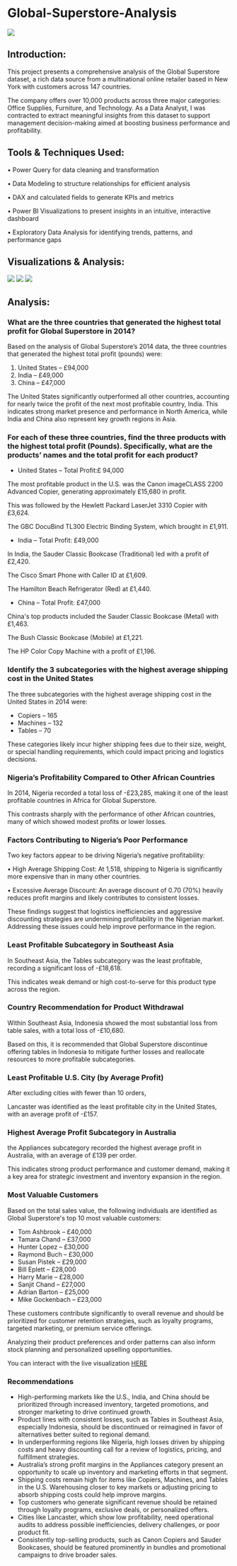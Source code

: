 # Global-Superstore-Analysis

![](https://github.com/semilogoD/Global-Superstore-Analysis/blob/main/Global%20Superstore%20Analysis.png)

## Introduction:
This project presents a comprehensive analysis of the Global Superstore dataset, a rich data source from a multinational online retailer based in New York with customers across 147 countries. 

The company offers over 10,000 products across three major categories: Office Supplies, Furniture, and Technology.
As a Data Analyst, I was contracted to extract meaningful insights from this dataset to support management decision-making aimed at boosting business performance and profitability.

## Tools & Techniques Used:
•	Power Query for data cleaning and transformation

•	Data Modeling to structure relationships for efficient analysis

•	DAX and calculated fields to generate KPIs and metrics

•	Power BI Visualizations to present insights in an intuitive, interactive dashboard

•	Exploratory Data Analysis for identifying trends, patterns, and performance gaps

## Visualizations & Analysis:
![](https://github.com/semilogoD/Global-Superstore-Analysis/blob/main/GSA1.PNG)
![](https://github.com/semilogoD/Global-Superstore-Analysis/blob/main/GSA%202.PNG)
![](https://github.com/semilogoD/Global-Superstore-Analysis/blob/main/GSA%203.PNG)

## Analysis:
### What are the three countries that generated the highest total profit for Global Superstore in 2014?
Based on the analysis of Global Superstore’s 2014 data, the three countries that generated the highest total profit (pounds) were:
1.	United States – £94,000
2.	India – £49,000
3.	China – £47,000

The United States significantly outperformed all other countries, accounting for nearly twice the profit of the next most profitable country, India. This indicates strong market presence and performance in North America, while India and China also represent key growth regions in Asia.

### For each of these three countries, find the three products with the highest total profit (Pounds). Specifically, what are the products’ names and the total profit for each product? 
 - United States – Total Profit:£ 94,000
 
The most profitable product in the U.S. was the Canon imageCLASS 2200 Advanced Copier, generating approximately £15,680 in profit. 

This was followed by the Hewlett Packard LaserJet 3310 Copier with £3,624.

The GBC DocuBind TL300 Electric Binding System, which brought in £1,911.

- India – Total Profit: £49,000
 
In India, the Sauder Classic Bookcase (Traditional) led with a profit of £2,420.

The Cisco Smart Phone with Caller ID at £1,609.

The Hamilton Beach Refrigerator (Red) at £1,440.

- China – Total Profit: £47,000
  
China's top products included the Sauder Classic Bookcase (Metal) with £1,463.

The Bush Classic Bookcase (Mobile) at £1,221.

The HP Color Copy Machine with a profit of £1,196.

### Identify the 3 subcategories with the highest average shipping cost in the United States 

The three subcategories with the highest average shipping cost in the United States in 2014 were:

- Copiers – 165
- Machines – 132
- Tables – 70

These categories likely incur higher shipping fees due to their size, weight, or special handling requirements, which could impact pricing and logistics decisions.

### Nigeria’s Profitability Compared to Other African Countries

In 2014, Nigeria recorded a total loss of -£23,285, making it one of the least profitable countries in Africa for Global Superstore. 

This contrasts sharply with the performance of other African countries, many of which showed modest profits or lower losses.

### Factors Contributing to Nigeria’s Poor Performance

Two key factors appear to be driving Nigeria’s negative profitability:

•	High Average Shipping Cost: At 1,518, shipping to Nigeria is significantly more expensive than in many other countries.

•	Excessive Average Discount: An average discount of 0.70 (70%) heavily reduces profit margins and likely contributes to consistent losses.

These findings suggest that logistics inefficiencies and aggressive discounting strategies are undermining profitability in the Nigerian market. Addressing these issues could help improve performance in the region.

### Least Profitable Subcategory in Southeast Asia

In Southeast Asia, the Tables subcategory was the least profitable, recording a significant loss of -£18,618.

This indicates weak demand or high cost-to-serve for this product type across the region.

### Country Recommendation for Product Withdrawal

Within Southeast Asia, Indonesia showed the most substantial loss from table sales, with a total loss of -£10,680.

Based on this, it is recommended that Global Superstore discontinue offering tables in Indonesia to mitigate further losses and reallocate resources to more profitable subcategories.

### Least Profitable U.S. City (by Average Profit)

 After excluding cities with fewer than 10 orders, 
 
 Lancaster was identified as the least profitable city in the United States, with an average profit of -£157.


 ### Highest Average Profit Subcategory in Australia
 
 the Appliances subcategory recorded the highest average profit in Australia, with an average of £139 per order.
 
 This indicates strong product performance and customer demand, making it a key area for strategic investment and inventory expansion in the region.

### Most Valuable Customers 

Based on the total sales value, the following individuals are identified as Global Superstore's top 10 most valuable customers:

-	Tom Ashbrook – £40,000
-	Tamara Chand – £37,000
-	Hunter Lopez – £30,000
-	Raymond Buch – £30,000
-	Susan Pistek – £29,000
-	Bill Eplett – £28,000
-	Harry Marie – £28,000
-	Sanjit Chand – £27,000
-	Adrian Barton – £25,000
-	Mike Gockenbach – £23,000

These customers contribute significantly to overall revenue and should be prioritized for customer retention strategies, such as loyalty programs, targeted marketing, or premium service offerings. 

Analyzing their product preferences and order patterns can also inform stock planning and personalized upselling opportunities.

You can interact with the live visualization [HERE](https://app.powerbi.com/links/2bPy0nHIZy?ctid=75058155-f8e7-4912-bb8a-9e774be50420&pbi_source=linkShare)

### Recommendations
- High-performing markets like the U.S., India, and China should be prioritized through increased inventory, targeted promotions, and stronger marketing to drive continued growth.
- Product lines with consistent losses, such as Tables in Southeast Asia, especially Indonesia, should be discontinued or reimagined in favor of alternatives better suited to regional demand.
- In underperforming regions like Nigeria, high losses driven by shipping costs and heavy discounting call for a review of logistics, pricing, and fulfillment strategies.
- Australia’s strong profit margins in the Appliances category present an opportunity to scale up inventory and marketing efforts in that segment.
- Shipping costs remain high for items like Copiers, Machines, and Tables in the U.S. Warehousing closer to key markets or adjusting pricing to absorb shipping costs could help improve margins.
- Top customers who generate significant revenue should be retained through loyalty programs, exclusive deals, or personalized offers.
- Cities like Lancaster, which show low profitability, need operational audits to address possible inefficiencies, delivery challenges, or poor product fit.
- Consistently top-selling products, such as Canon Copiers and Sauder Bookcases, should be featured prominently in bundles and promotional campaigns to drive broader sales.





